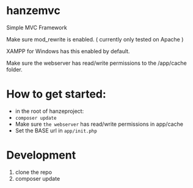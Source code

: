 hanzemvc
========

Simple MVC Framework

Make sure mod_rewrite is enabled. ( currently only tested on Apache )

XAMPP for Windows has this enabled by default.

Make sure the webserver has read/write permissions to the /app/cache folder.

# How to get started:
- in the root of hanzeproject:
- `composer update`
- Make sure `the webserver` has read/write permissions in app/cache
- Set the BASE url in `app/init.php`

# Development
1.	clone the repo
2.	composer update